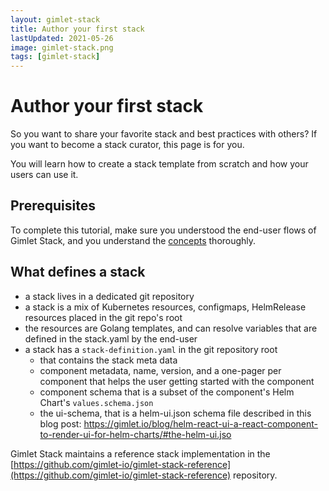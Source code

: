 ```yaml
---
layout: gimlet-stack
title: Author your first stack
lastUpdated: 2021-05-26
image: gimlet-stack.png
tags: [gimlet-stack]
---
```


# Author your first stack

So you want to share your favorite stack and best practices with others? If you want to become a stack curator, this page is for you.

You will learn how to create a stack template from scratch and how your users can use it.

## Prerequisites

To complete this tutorial, make sure you understood the end-user flows of Gimlet Stack, 
and you understand the [concepts](/gimlet-stack/concepts) thoroughly.

## What defines a stack

- a stack lives in a dedicated git repository 
- a stack is a mix of Kubernetes resources, configmaps, HelmRelease resources placed in the git repo's root
- the resources are Golang templates, and can resolve variables that are defined in the stack.yaml by the end-user
- a stack has a `stack-definition.yaml` in the git repository root
  - that contains the stack meta data 
  - component metadata, name, version, and a one-pager per component that helps the user getting started with the component
  - component schema that is a subset of the component's Helm Chart's `values.schema.json`
  - the ui-schema, that is a helm-ui.json schema file described in this blog post: https://gimlet.io/blog/helm-react-ui-a-react-component-to-render-ui-for-helm-charts/#the-helm-ui.jso

Gimlet Stack maintains a reference stack implementation in the [https://github.com/gimlet-io/gimlet-stack-reference](https://github.com/gimlet-io/gimlet-stack-reference) repository.
